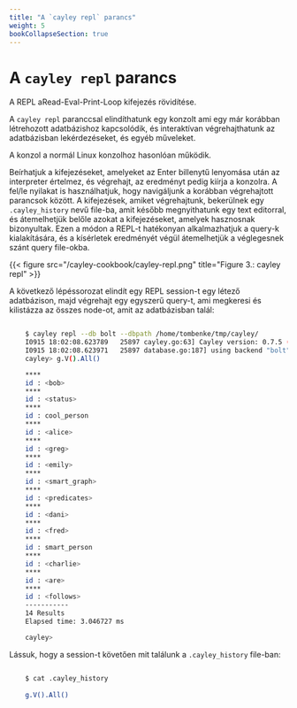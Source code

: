 ```yaml
---
title: "A `cayley repl` parancs"
weight: 5
bookCollapseSection: true
---
```


# A `cayley repl` parancs

A REPL aRead-Eval-Print-Loop kifejezés rövidítése.

A `cayley repl` paranccsal elindíthatunk egy konzolt ami egy már korábban létrehozott adatbázishoz kapcsolódik, és interaktívan végrehajthatunk az adatbázisban lekérdezéseket, és egyéb műveleket.

A konzol a normál Linux konzolhoz hasonlóan működik.

Beírhatjuk a kifejezéseket, amelyeket az Enter billenytű lenyomása után az interpreter értelmez, és végrehajt, az eredményt pedig kiírja a konzolra.
A fel/le nyilakat is használhatjuk, hogy navigáljunk a korábban végrehajtott parancsok között.
A kifejezések, amiket végrehajtunk, bekerülnek egy `.cayley_history` nevű file-ba, amit később megnyithatunk egy text editorral, és átemelhetjük belőle azokat a kifejezéseket, amelyek hasznosnak bizonyultak.
Ezen a módon a REPL-t hatékonyan alkalmazhatjuk a query-k kialakítására, és a kísérletek eredményét végül átemelhetjük a véglegesnek szánt query file-okba.

{{< figure src="/cayley-cookbook/cayley-repl.png" title="Figure 3.: cayley repl" >}}

A következő lépéssorozat elindít egy REPL session-t egy létező adatbázison, majd végrehajt egy egyszerű query-t, ami megkeresi és kilistázza az összes node-ot, amit az adatbázisban talál:

```bash

    $ cayley repl --db bolt --dbpath /home/tombenke/tmp/cayley/ 
    I0915 18:02:08.623789   25897 cayley.go:63] Cayley version: 0.7.5 (cf576babb7db)
    I0915 18:02:08.623971   25897 database.go:187] using backend "bolt" (/home/tombenke/tmp/cayley/)
    cayley> g.V().All()

    ****
    id : <bob>
    ****
    id : <status>
    ****
    id : cool_person
    ****
    id : <alice>
    ****
    id : <greg>
    ****
    id : <emily>
    ****
    id : <smart_graph>
    ****
    id : <predicates>
    ****
    id : <dani>
    ****
    id : <fred>
    ****
    id : smart_person
    ****
    id : <charlie>
    ****
    id : <are>
    ****
    id : <follows>
    -----------
    14 Results
    Elapsed time: 3.046727 ms

    cayley>

```

Lássuk, hogy a session-t követően mit találunk a `.cayley_history` file-ban:
```bash

    $ cat .cayley_history 
    
    g.V().All()

```
